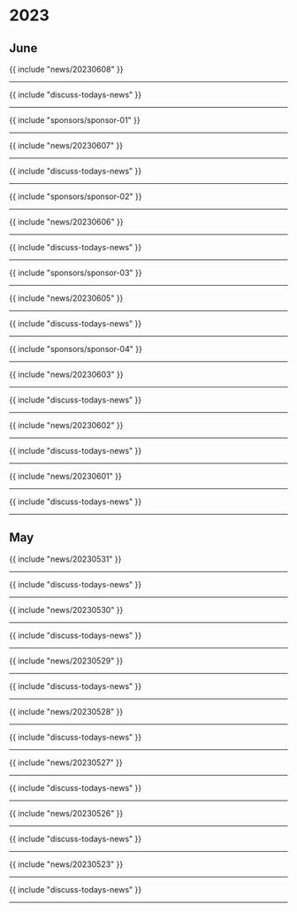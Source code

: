 # 2023
## June

{{ include "news/20230608" }}

---

{{ include "discuss-todays-news" }}

---

{{ include "sponsors/sponsor-01" }}

---

{{ include "news/20230607" }}

---

{{ include "discuss-todays-news" }}

---

{{ include "sponsors/sponsor-02" }}

---

{{ include "news/20230606" }}

---

{{ include "discuss-todays-news" }}

---

{{ include "sponsors/sponsor-03" }}

---

{{ include "news/20230605" }}

---

{{ include "discuss-todays-news" }}

---

{{ include "sponsors/sponsor-04" }}

---

{{ include "news/20230603" }}

---

{{ include "discuss-todays-news" }}

---

{{ include "news/20230602" }}

---

{{ include "discuss-todays-news" }}

---

{{ include "news/20230601" }}

---

{{ include "discuss-todays-news" }}

---

## May

{{ include "news/20230531" }}

---

{{ include "discuss-todays-news" }}

---

{{ include "news/20230530" }}

---

{{ include "discuss-todays-news" }}

---

{{ include "news/20230529" }}

---

{{ include "discuss-todays-news" }}

---

{{ include "news/20230528" }}

---

{{ include "discuss-todays-news" }}

---

{{ include "news/20230527" }}

---

{{ include "discuss-todays-news" }}

---

{{ include "news/20230526" }}

---

{{ include "discuss-todays-news" }}

---

{{ include "news/20230523" }}

---

{{ include "discuss-todays-news" }}

---


